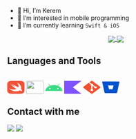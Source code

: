 - 👋 Hi, I’m Kerem
- 👀 I’m interested in mobile programming
-  I’m currently learning ```Swift & iOS```

<div align="center">
    <a href="https://github.com/keremersu35/github-profile-views-counter">
        <img align="center" src="https://komarev.com/ghpvc/?username=keremersu35&color=f75c7e">
    </a>
    <a href="https://github.com/keremersu35?tab=followers">
        <img align="center"  src="https://img.shields.io/github/followers/keremersu35?style=flat-square&color=f75c7e">
    </a>
</div>

<h2>Languages and Tools</h2>
<div style="display: inline_block"><br>
  <img align="center" height="30" width="40" src="assets/swift.svg">
  <img align="center" height="30" width="40" src="assets/ios.svg">
  <img align="center" height="30" width="40" src="assets/android.svg">
  <img align="center" height="30" width="40" src="assets/kotlin.svg">
  <img align="center" height="30" width="40" src="assets/git.svg">
  <img align="center" height="30" width="40" src="assets/bitbucket.svg">

</div>
    
<h2>Contact with me</h2>
<a href = "mailto:keremersu35@gmail.com"><img src="https://img.shields.io/badge/-Gmail-%23333?style=for-the-badge&logo=gmail&logoColor=white" target="_blank"></a>
<a href="https://www.linkedin.com/in/kerem-ersu-0082ba194/" target="_blank"><img src="https://img.shields.io/badge/-LinkedIn-%230077B5?style=for-the-badge&logo=linkedin&logoColor=white" target="_blank"></a>
</br>

